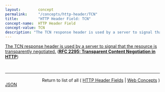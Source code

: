 ```yaml
---
layout:        concept
permalink:     "/concepts/http-header/TCN"
title:         "HTTP Header Field: TCN"
concept-name:  HTTP Header Field
concept-value: TCN
description: "The TCN response header is used by a server to signal that the resource is transparently negotiated."
---
```


[The TCN response header is used by a server to signal that the resource is transparently negotiated.](http://tools.ietf.org/html/rfc2295#section-8.5 "Read documentation for HTTP Header Field &#34;TCN&#34;") (**[RFC 2295: Transparent Content Negotiation in HTTP](/specs/IETF/RFC/2295 "HTTP allows web site authors to put multiple versions of the same information under a single URL. Transparent content negotiation is an extensible negotiation mechanism, layered on top of HTTP, for automatically selecting the best version when the URL is accessed. This enables the smooth deployment of new web data formats and markup tags.")**)

<br/>
<hr/>

<p style="float : left"><a href="./TCN.json" title="JSON representing this particular Web Concept value">JSON</a></p>
<p style="text-align: right">Return to list of all ( <a href="../http-header/">HTTP Header Fields</a> | <a href="../">Web Concepts</a> )</p>
